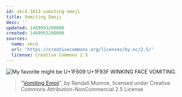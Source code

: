 ```yaml
---
id: xkcd.1813-vomiting-emoji
title: Vomiting Emoji
desc: ''
updated: 1489993200000
created: 1489993200000
sources:
  name: xkcd
  url: 'https://creativecommons.org/licenses/by-nc/2.5/'
  license: Creative Commons 2.5
---
```

![My favorite might be U+1F609 U+1F93F WINKING FACE VOMITING.](https://imgs.xkcd.com/comics/vomiting_emoji.png)
> "[Vomiting Emoji](https://xkcd.com/1813/)", by Randall Munroe, licensed under Creative Commons Attribution-NonCommercial 2.5 License
